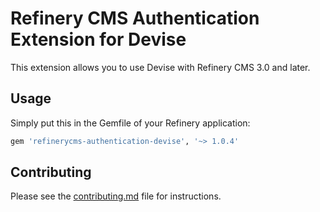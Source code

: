 # Refinery CMS Authentication Extension for Devise

This extension allows you to use Devise with Refinery CMS 3.0 and later.

## Usage

Simply put this in the Gemfile of your Refinery application:

```ruby
gem 'refinerycms-authentication-devise', '~> 1.0.4'
```

## Contributing

Please see the [contributing.md](contributing.md) file for instructions.

